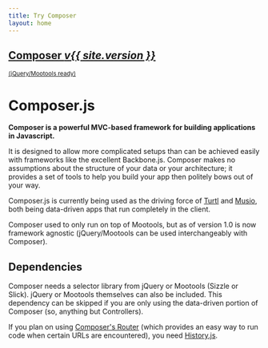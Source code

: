 ```yaml
---
title: Try Composer
layout: home
---
```

<div class="button-row">
    <div class="button huge download">
        <a href="/composer.js/js/composer.js" download="composer-{{ site.version }}.js">
            <h2>Composer <em>v{{ site.version }}</em></h2>
            <small>(jQuery/Mootools ready)</small>
        </a>
    </div>
</div>

# Composer.js

__Composer is a powerful MVC-based framework for building applications in Javascript.__

It is designed to allow more complicated setups than can be achieved easily
with frameworks like the excellent Backbone.js. Composer makes no assumptions
about the structure of your data or your architecture; it provides a set of
tools to help you build your app then politely bows out of your way.

Composer.js is currently being used as the driving force of
[Turtl](https://turtl.it) and [Musio](http://musio.com), both being data-driven
apps that run completely in the client.

Composer used to only run on top of Mootools, but as of version 1.0 is now
framework agnostic (jQuery/Mootools can be used interchangeably with Composer).

## Dependencies

Composer needs a selector library from jQuery or Mootools (Sizzle or Slick).
jQuery or Mootools themselves can also be included. This dependency can be
skipped if you are only using the data-driven portion of Composer (so, anything
but Controllers).

If you plan on using [Composer's Router](/composer.js/docs/router) (which
provides an easy way to run code when certain URLs are encountered), you need
[History.js](https://github.com/browserstate/history.js/).

